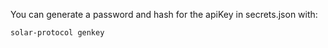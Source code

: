 You can generate a password and hash for the apiKey in secrets.json with:

    solar-protocol genkey
